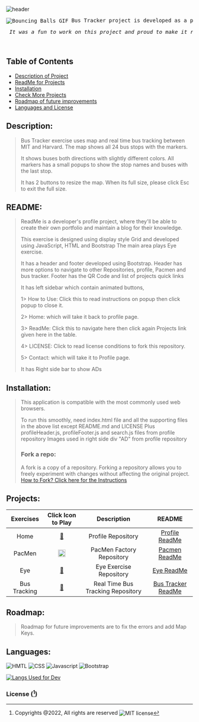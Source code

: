 

![header](https://capsule-render.vercel.app/api?type=cylinder&color=0:EEFF00,100:a82da8&height=125&section=header&text=Hello%20World!&fontSize=25&desc=Welcome%20To%20My%20Bus%20Tracer%20Project&animation=scaleIn&fontAlign=20&rotate=-30)

  
<pre><img align="center" src="https://cdn.jsdelivr.net/gh/NileemaS/profile/bb.gif.gif" alt="Bouncing Balls GIF" > Bus Tracker project is developed as a part of my exercise. I am in training Full stack web developer in MIT|xPRO. <br><p><em> It was a fun to work on this project and proud to make it run :) </em></p> </pre> 

## Table of Contents 


* [Description of Project](#description)
* [ReadMe for Projects](#readme)   
* [Installation](#installation)
* [Check More Projects](#projects)
* [Roadmap of future improvements](#roadmap)
* [Languages and License](#languages) 


## Description:
>
>Bus Tracker exercise uses map and real time bus tracking between MIT and Harvard. The map shows all 24 bus stops with the markers.
>
>It shows buses both directions with slightly different colors. All markers has a small popups to show the stop names and buses with the last stop.
>
>It has 2 buttons to resize the map. When its full size, please click Esc to exit the full size.


## README:
>ReadMe is a developer's profile project, where they'll be able to create their own portfolio and maintain a blog for their knowledge.
>
>This exercise is designed using display style Grid and developed using JavaScript, HTML and Bootstrap
>The main area plays Eye exercise.
>
>It has a header and footer developed using Bootstrap. 
>Header has more options to navigate to other Repositories, profile, Pacmen and bus tracker.
>Footer has the QR Code and list of projects quick links
>
>It has left sidebar which contain animated buttons, 
>
>  1> How to Use: Click this to read instructions on popup then click popup to close it.
>  
>  2> Home: which will take it back to profile page.
>  
>  3> ReadMe: Click this to navigate here then click again Projects link given here in the table.
>  
>  4> LICENSE: Click to read license conditions to fork this repository.
>  
>  5> Contact: which will take it to Profile page.
>
>It has Right side bar to show ADs



## Installation:
>
>This application is compatible with the most commonly used web browsers.
>
>To run this smoothly, need
> index.html file and all the supporting files in the above list except README.md and LICENSE
> Plus profileHeader.js, profileFooter.js and search.js files from profile repository
> Images used in right side div "AD" from profile repository
> 
> ### Fork a repo:
>
>A fork is a copy of a repository. Forking a repository allows you to freely experiment with changes without affecting the original project.
> [How to Fork? Click here for the Instructions](https://docs.github.com/en/get-started/quickstart/fork-a-repo)
>




<!---
<details><summary>CLICK ME</summary>
<p>

#### We can hide anything, even code!

    ```ruby
      puts "Hello World"
    ```

</p>
</details>
--->



## Projects:

| Exercises | Click Icon to Play | Description | README |
| :---: | :---: | :---: | :------: |
| Home | [ 🏡 ](https://nileemas.github.io/profile/) | Profile Repository | [ Profile ReadMe](https://github.com/NileemaS/profile/blob/main/README.md) |
| PacMen | [<img width="20" src="https://cdn.jsdelivr.net/gh/NileemaS/profile/PacMan1.png" alt="pac man 1 image" />](https://nileemas.github.io/pacmen/) | PacMen Factory Repository | [ Pacmen ReadMe](https://github.com/NileemaS/pacmen/blob/main/README.md) |
| Eye | [ 👀 ](https://nileemas.github.io/eye/) | Eye Exercise Repository | [ Eye ReadMe](https://github.com/NileemaS/eye/blob/main/README.md) |
| Bus Tracking | [ 🚌]( https://nileemas.github.io/bustracker/) | Real Time Bus Tracking Repository | [ Bus Tracker ReadMe](https://github.com/NileemaS/bustracker/blob/main/README.md) |


## Roadmap:
>
>Roadmap for future improvements are to fix the errors and add Map Keys.
>


## Languages:
<p>
    <img src="https://img.shields.io/badge/-HTML-orange?style=for-the-badge"  alt="HMTL" />
    <img src="https://img.shields.io/badge/-CSS-blue?style=for-the-badge" alt="CSS" />
    <img src="https://img.shields.io/badge/-Javascript-yellow?style=for-the-badge" alt="Javascript" />
    <img src="https://img.shields.io/badge/-Bootstrap-blueviolet?style=for-the-badge" alt="Bootstrap" />
   
</p>


[![Langs Used for Dev](https://github-readme-stats.vercel.app/api/top-langs/?username=NileemaS&custom_title=Languages%20Used&theme=gruvbox_light&hide=Dockerfile&layout=compact)](https://github.com/NileemaS/pacmen/github-readme-stats)
<br>


### License ([^note]) 


[^note]:
    Copyrights @2022, All rights are reserved  <img align="center" src="https://img.shields.io/badge/license-MIT-blue" alt="MIT license" />  

